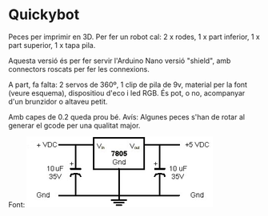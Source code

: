 # Quickybot
Peces per imprimir en 3D. Per fer un robot cal:
2 x rodes, 1 x part inferior, 1 x part superior, 1 x tapa pila.

Aquesta versió és per fer servir l'Arduino Nano versió "shield", amb connectors roscats per fer les connexions.

A part, fa falta: 2 servos de  360º, 1 clip de pila de 9v, material per la font (veure esquema), dispositiou d'eco i led RGB. És pot, o no, acompanyar d'un brunzidor o altaveu petit.

Amb capes de 0.2 queda prou bé. Avís: Algunes peces s'han de rotar al generar el gcode per una qualitat major. 

Font:
![Alt text](https://github.com/torroellarobotec/Quickybot/blob/master/font.jpg?raw=true "Title")
